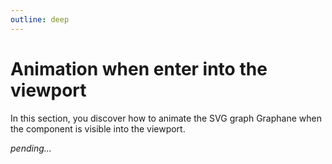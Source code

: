 ```yaml
---
outline: deep
---
```


# Animation when enter into the viewport

In this section, you discover how to animate the SVG graph Graphane when the component is visible
into the viewport.

*pending...*